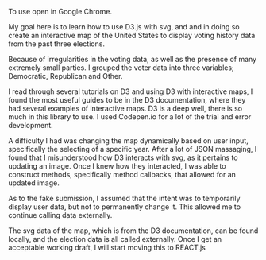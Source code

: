 To use open in Google Chrome.

My goal here is to learn how to use D3.js with svg, and
and in doing so create an interactive map of the United States to display voting history data from the past three elections.

Because of irregularities in the voting data, as well as the presence of many extremely small parties. I grouped the voter data into three variables; Democratic, Republican and Other.

I read through several tutorials on D3 and using D3 with interactive maps, I found the most useful guides to be in the D3 documentation, where they had several examples of interactive maps. D3 is a deep well, there is so much in this library to use. I used Codepen.io for a lot of the trial and error development.

A difficulty I had was changing the map dynamically based on user input, specifically the selecting of a specific year. After a lot of JSON massaging, I found that I misunderstood how D3 interacts with svg, as it pertains to updating an image. Once I knew how they interacted, I was able to construct methods, specifically method callbacks, that allowed for an updated image.

As to the fake submission, I assumed that the intent was to temporarily display user data, but not to permanently change it. This allowed me to continue calling data externally.

The svg data of the map, which is from the D3 documentation, can be found locally, and the election data is all called externally. Once I get an acceptable working draft, I will start moving this to REACT.js
